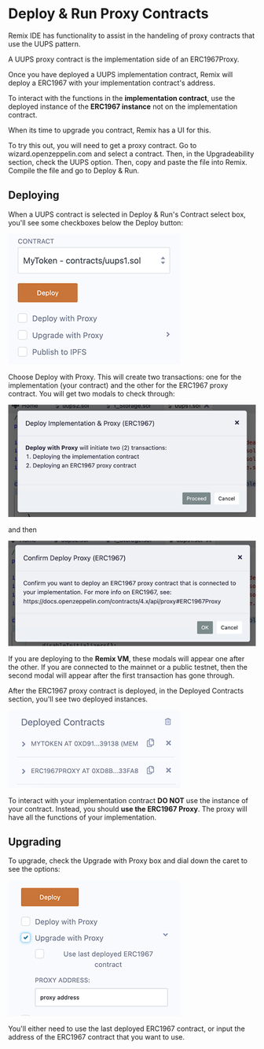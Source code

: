 Deploy & Run Proxy Contracts
============================

Remix IDE has functionality to assist in the handeling of proxy contracts that use the UUPS pattern.

A UUPS proxy contract is the implementation side of an ERC1967Proxy.

Once you have deployed a UUPS implementation contract, Remix will deploy a ERC1967 with your implementation contract's address.  

To interact with the functions in the **implementation contract**, use the deployed instance of the **ERC1967 instance** not on the implementation contract.  

When its time to upgrade you contract, Remix has a UI for this.  

To try this out, you will need to get a proxy contract. Go to wizard.openzeppelin.com and select a contract. Then, in the Upgradeability section, check the UUPS option. Then, copy and paste the file into Remix.  Compile the file and go to Deploy & Run.

## Deploying
When a UUPS contract is selected in Deploy & Run's Contract select box, you'll see some checkboxes below the Deploy button:

![](images/a-proxy-deploy1-noParams.png)

Choose Deploy with Proxy. This will create two transactions: one for the implementation (your contract) and the other for the ERC1967 proxy contract. You will get two modals to check through:

![](images/a-proxy-modal1.png)

and then

![](images/a-proxy-modal2.png)

If you are deploying to the **Remix VM**, these modals will appear one after the other. If you are connected to the mainnet or a public testnet, then the second modal will appear after the first transaction has gone through.

After the ERC1967 proxy contract is deployed, in the Deployed Contracts section, you'll see two deployed instances.

![](images/a-deployed-instances.png)

To interact with your implementation contract **DO NOT** use the instance of your contract. Instead, you should **use the ERC1967 Proxy**. The proxy will have all the functions of your implementation.

## Upgrading

To upgrade, check the Upgrade with Proxy box and dial down the caret to see the options:

![](images/a-proxy-upgrade.png)

You'll either need to use the last deployed ERC1967 contract, or input the address of the ERC1967 contract that you want to use.